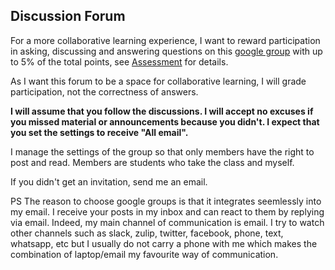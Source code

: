 ## Discussion Forum

For a more collaborative learning experience, I want to reward participation in asking, discussing and answering questions on this [google group](https://groups.google.com/forum/?pli=1#!forum/chapman-programming-languages-2020) with up to 5% of the total points, see [Assessment](assessment.md) for details. 

As I want this forum to be a space for collaborative learning, I will grade participation, not the correctness of answers.

**I will assume that you follow the discussions. I will accept no excuses if you missed material or announcements because you didn't. I expect that you set the settings to receive "All email".**

I manage the settings of the group so that only members have the right to post and read. Members are students who take the class and myself.

If you didn't get an invitation, send me an email.

PS The reason to choose google groups is that it integrates seemlessly into my email. I receive your posts in my inbox and can react to them by replying via email. Indeed, my main channel of communication is email. I try to watch other channels such as slack, zulip, twitter, facebook, phone, text, whatsapp, etc but I usually do not carry a phone with me which makes the combination of laptop/email my favourite way of communication.





